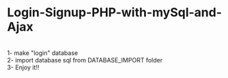# Login-Signup-PHP-with-mySql-and-Ajax <br>
  <br>
1- make "login" database <br>
2- import database sql from DATABASE_IMPORT folder <br>
3- Enjoy it!!
